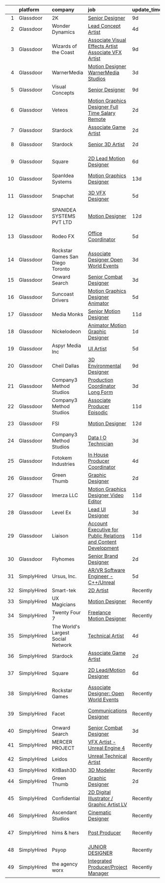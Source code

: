 

|    | platform    | company                            | job                                                                                                                                                                                                                                                                                                                                                                                                                                                                                                                                                                                                                                                                                                                                                                                                                                                                                                                                                                                                                                                                                                                                                                                                                                                                                                                                                                      | update_time   | location               |
|---:|:------------|:-----------------------------------|:-------------------------------------------------------------------------------------------------------------------------------------------------------------------------------------------------------------------------------------------------------------------------------------------------------------------------------------------------------------------------------------------------------------------------------------------------------------------------------------------------------------------------------------------------------------------------------------------------------------------------------------------------------------------------------------------------------------------------------------------------------------------------------------------------------------------------------------------------------------------------------------------------------------------------------------------------------------------------------------------------------------------------------------------------------------------------------------------------------------------------------------------------------------------------------------------------------------------------------------------------------------------------------------------------------------------------------------------------------------------------|:--------------|:-----------------------|
|  1 | Glassdoor   | 2K                                 | [Senior Designer](https://www.glassdoor.com/partner/jobListing.htm?pos=103&ao=1136043&s=58&guid=00000181c80a3811b0a48fe7f2637535&src=GD_JOB_AD&t=SR&vt=w&ea=1&cs=1_572d0401&cb=1656918522199&jobListingId=1007962391680&jrtk=3-0-1g740ke23haqh801-1g740ke2gjrpf800-997da2ebb8f2c82a-)                                                                                                                                                                                                                                                                                                                                                                                                                                                                                                                                                                                                                                                                                                                                                                                                                                                                                                                                                                                                                                                                                    | 9d            | Austin, TX             |
|  2 | Glassdoor   | Wonder Dynamics                    | [Lead Concept Artist](https://www.glassdoor.com/partner/jobListing.htm?pos=119&ao=1136043&s=58&guid=00000181c80a3811b0a48fe7f2637535&src=GD_JOB_AD&t=SR&vt=w&ea=1&cs=1_8dc46f48&cb=1656918522202&jobListingId=1007971597156&jrtk=3-0-1g740ke23haqh801-1g740ke2gjrpf800-29e5f0f4bf44200e-)                                                                                                                                                                                                                                                                                                                                                                                                                                                                                                                                                                                                                                                                                                                                                                                                                                                                                                                                                                                                                                                                                | 4d            | Remote                 |
|  3 | Glassdoor   | Wizards of the Coast               | [Associate Visual Effects Artist   Associate VFX Artist](https://www.glassdoor.com/partner/jobListing.htm?pos=125&ao=1136043&s=58&guid=00000181c80a3811b0a48fe7f2637535&src=GD_JOB_AD&t=SR&vt=w&ea=1&cs=1_0c8c3c96&cb=1656918522203&jobListingId=1007961505800&jrtk=3-0-1g740ke23haqh801-1g740ke2gjrpf800-40b4fe3b46a0262c-)                                                                                                                                                                                                                                                                                                                                                                                                                                                                                                                                                                                                                                                                                                                                                                                                                                                                                                                                                                                                                                             | 9d            | Renton, WA             |
|  4 | Glassdoor   | WarnerMedia                        | [Motion Designer  WarnerMedia Studios](https://www.glassdoor.com/partner/jobListing.htm?pos=104&ao=1136043&s=58&guid=00000181c80a3811b0a48fe7f2637535&src=GD_JOB_AD&t=SR&vt=w&cs=1_d7f42662&cb=1656918522199&jobListingId=1007973158333&jrtk=3-0-1g740ke23haqh801-1g740ke2gjrpf800-8e7b039813bf2b23-)                                                                                                                                                                                                                                                                                                                                                                                                                                                                                                                                                                                                                                                                                                                                                                                                                                                                                                                                                                                                                                                                    | 3d            | Atlanta, GA            |
|  5 | Glassdoor   | Visual Concepts                    | [Senior Designer](https://www.glassdoor.com/partner/jobListing.htm?pos=112&ao=1136043&s=58&guid=00000181c80a3811b0a48fe7f2637535&src=GD_JOB_AD&t=SR&vt=w&ea=1&cs=1_63af2f1a&cb=1656918522201&jobListingId=1007962391731&jrtk=3-0-1g740ke23haqh801-1g740ke2gjrpf800-681074ee0d9d7d48-)                                                                                                                                                                                                                                                                                                                                                                                                                                                                                                                                                                                                                                                                                                                                                                                                                                                                                                                                                                                                                                                                                    | 9d            | Austin, TX             |
|  6 | Glassdoor   | Veteos                             | [Motion Graphics Designer  Full Time  Salary  Remote ](https://www.glassdoor.com/partner/jobListing.htm?pos=123&ao=1136043&s=58&guid=00000181c80a3811b0a48fe7f2637535&src=GD_JOB_AD&t=SR&vt=w&ea=1&cs=1_913be7ae&cb=1656918522203&jobListingId=1007978151719&jrtk=3-0-1g740ke23haqh801-1g740ke2gjrpf800-e0056f8ede578fc3-)                                                                                                                                                                                                                                                                                                                                                                                                                                                                                                                                                                                                                                                                                                                                                                                                                                                                                                                                                                                                                                               | 2d            | Denver, CO             |
|  7 | Glassdoor   | Stardock                           | [Associate Game Artist](https://www.glassdoor.com/partner/jobListing.htm?pos=111&ao=1136043&s=58&guid=00000181c80a3811b0a48fe7f2637535&src=GD_JOB_AD&t=SR&vt=w&ea=1&cs=1_26b38fd9&cb=1656918522201&jobListingId=1007978321333&jrtk=3-0-1g740ke23haqh801-1g740ke2gjrpf800-7f25c73feaabf33d-)                                                                                                                                                                                                                                                                                                                                                                                                                                                                                                                                                                                                                                                                                                                                                                                                                                                                                                                                                                                                                                                                              | 2d            | Plymouth, MI           |
|  8 | Glassdoor   | Stardock                           | [Senior 3D Artist](https://www.glassdoor.com/partner/jobListing.htm?pos=120&ao=1136043&s=58&guid=00000181c80a3811b0a48fe7f2637535&src=GD_JOB_AD&t=SR&vt=w&ea=1&cs=1_6ea5a854&cb=1656918522203&jobListingId=1007978321339&jrtk=3-0-1g740ke23haqh801-1g740ke2gjrpf800-e713b3a21f6e6942-)                                                                                                                                                                                                                                                                                                                                                                                                                                                                                                                                                                                                                                                                                                                                                                                                                                                                                                                                                                                                                                                                                   | 2d            | Plymouth, MI           |
|  9 | Glassdoor   | Square                             | [2D Lead Motion Designer](https://www.glassdoor.com/partner/jobListing.htm?pos=121&ao=1136043&s=58&guid=00000181c80a3811b0a48fe7f2637535&src=GD_JOB_AD&t=SR&vt=w&cs=1_710c443d&cb=1656918522203&jobListingId=1007967691058&jrtk=3-0-1g740ke23haqh801-1g740ke2gjrpf800-5701a8ccb851bf07-)                                                                                                                                                                                                                                                                                                                                                                                                                                                                                                                                                                                                                                                                                                                                                                                                                                                                                                                                                                                                                                                                                 | 6d            | Los Angeles, CA        |
| 10 | Glassdoor   | SpanIdea Systems                   | [Motion Graphics Designer](https://www.glassdoor.com/partner/jobListing.htm?pos=116&ao=1136043&s=58&guid=00000181c80a3811b0a48fe7f2637535&src=GD_JOB_AD&t=SR&vt=w&ea=1&cs=1_6ad3aa9a&cb=1656918522202&jobListingId=1007952216575&jrtk=3-0-1g740ke23haqh801-1g740ke2gjrpf800-2d51907f9deffe6b-)                                                                                                                                                                                                                                                                                                                                                                                                                                                                                                                                                                                                                                                                                                                                                                                                                                                                                                                                                                                                                                                                           | 13d           | Fremont, CA            |
| 11 | Glassdoor   | Snapchat                           | [3D VFX Designer](https://www.glassdoor.com/partner/jobListing.htm?pos=108&ao=1136043&s=58&guid=00000181c80a3811b0a48fe7f2637535&src=GD_JOB_AD&t=SR&vt=w&cs=1_598370c8&cb=1656918522199&jobListingId=1007969665221&jrtk=3-0-1g740ke23haqh801-1g740ke2gjrpf800-eac616973dc7f7c8-)                                                                                                                                                                                                                                                                                                                                                                                                                                                                                                                                                                                                                                                                                                                                                                                                                                                                                                                                                                                                                                                                                         | 5d            | Los Angeles, CA        |
| 12 | Glassdoor   | SPANIDEA SYSTEMS PVT  LTD          | [Motion Designer](https://www.glassdoor.com/partner/jobListing.htm?pos=110&ao=1136043&s=58&guid=00000181c80a3811b0a48fe7f2637535&src=GD_JOB_AD&t=SR&vt=w&ea=1&cs=1_3a5eb957&cb=1656918522200&jobListingId=1007954646619&jrtk=3-0-1g740ke23haqh801-1g740ke2gjrpf800-3c66e0c6c0e57cb3-)                                                                                                                                                                                                                                                                                                                                                                                                                                                                                                                                                                                                                                                                                                                                                                                                                                                                                                                                                                                                                                                                                    | 12d           | San Francisco, CA      |
| 13 | Glassdoor   | Rodeo FX                           | [Office Coordinator](https://www.glassdoor.com/partner/jobListing.htm?pos=122&ao=1136043&s=58&guid=00000181c80a3811b0a48fe7f2637535&src=GD_JOB_AD&t=SR&vt=w&ea=1&cs=1_4d075240&cb=1656918522203&jobListingId=1007969873600&jrtk=3-0-1g740ke23haqh801-1g740ke2gjrpf800-c6a537f8ec2e503d-)                                                                                                                                                                                                                                                                                                                                                                                                                                                                                                                                                                                                                                                                                                                                                                                                                                                                                                                                                                                                                                                                                 | 5d            | Los Angeles, CA        |
| 14 | Glassdoor   | Rockstar Games San Diego   Toronto | [Associate Designer  Open World Events](https://www.glassdoor.com/partner/jobListing.htm?pos=109&ao=1136043&s=58&guid=00000181c80a3811b0a48fe7f2637535&src=GD_JOB_AD&t=SR&vt=w&cs=1_bc08387c&cb=1656918522200&jobListingId=1007975656530&jrtk=3-0-1g740ke23haqh801-1g740ke2gjrpf800-9aac63f889601ede-)                                                                                                                                                                                                                                                                                                                                                                                                                                                                                                                                                                                                                                                                                                                                                                                                                                                                                                                                                                                                                                                                   | 3d            | Carlsbad, CA           |
| 15 | Glassdoor   | Onward Search                      | [Senior Combat Designer](https://www.glassdoor.com/partner/jobListing.htm?pos=101&ao=1110586&s=58&guid=00000181c80a3811b0a48fe7f2637535&src=GD_JOB_AD&t=SR&vt=w&cs=1_71442603&cb=1656918522199&jobListingId=1007972439471&cpc=2CAED5C921A5F994&jrtk=3-0-1g740ke23haqh801-1g740ke2gjrpf800-8cbed070fbd80a28--6NYlbfkN0B7YoEZZ2QAGDyEGGmBPAUWSHc1Mt3sMCn9FehKcWA3w1hdwjpEweHGJ9uPpOtWDZpvXRNrbhHrEP5JJ_q2M0aP47yi_2bf_wYILmKa40s0tHYqJyQTQi9rHGBw67q81jRpZsJpKWhkFe1wf-0scMFTKQNL0Rx8pbDrWI55WNWP0TeK66ursofZWYUVbWmyDoG_f95eesxH4NvSfRDhgdyFWx8dPXhafkX-MZzyCLAw839wjYuBeUutChoXPdiBREGMVsq1eoYQ4E_vARXx5GPbq1hE5e3Wbv2OlmeHhlip1CpeS8scB3a15M17gI0AiiSb0E4o1Z1_eP2FjTb-KZfo5roktAOcqWFI6I4dD-lLRDav6K5ctaCkcCECOxViQW0YG_dXR6NaVJiA3mr_cEVa_5hj8zBAXZ1Cg1tSHWz5abUe-0W6hvAc-vtiNXHobInFIjMo1s_VkNSPqrJNprEuQRv_VNWJnFodlg2oAMNvMHhbPeel3f9H2N6f5mXch1HTLQzJTXOU17Kwx_tvG5Ecq355F_b6JxAsOYuhpMkFQmRLI0D4H_PgnuhlegvgU4jnHVNcBYq6RaoDJ_8HaXmDASAftgtTpGGhXYIFhK-9ARkfp4pHRzXAfzaSu3id-5ieO_4MNzXVoWasx0xDm3zfp73ehAM5SAgDLF8ap1LBZnw3GmgrkLnKS4nl38vndrhgetvmhjIxHXtUYw3QCZfeK8MXKBVaGQITOuhxBCIEWdH5sfhhfpjkTf3Mxyt7dWI2ROp-tu4uYa5j1touyIxgQMenpReGTAxwjzHk5SCqoyFz6v4FWPA4ZGDMOelekm6FSkMZ9XHCqbBK_SE-r0Yw71t6-hh9ykidSYokujzDRh-9XX6_cY_IBrtQBlRT3YNrlTUuM2yXc-21Ce0Iib7yMFuJWDO8pP6HrQe-bb42oj27qS8zKu6D4vD-V261X2kbrU2irTPAlR7lBNsTQDyy6xFkB3B5fYGdfK3MQ10Avw%3D%3D) | 3d            | Waltham, MA            |
| 16 | Glassdoor   | Suncoast Drivers                   | [Motion Graphics Designer   Animator](https://www.glassdoor.com/partner/jobListing.htm?pos=128&ao=1136043&s=58&guid=00000181c80a3811b0a48fe7f2637535&src=GD_JOB_AD&t=SR&vt=w&ea=1&cs=1_e90daee5&cb=1656918522203&jobListingId=1007969831950&jrtk=3-0-1g740ke23haqh801-1g740ke2gjrpf800-1b83693b1783fc8e-)                                                                                                                                                                                                                                                                                                                                                                                                                                                                                                                                                                                                                                                                                                                                                                                                                                                                                                                                                                                                                                                                | 5d            | Tampa, FL              |
| 17 | Glassdoor   | Media Monks                        | [Senior Motion Designer](https://www.glassdoor.com/partner/jobListing.htm?pos=129&ao=1136043&s=58&guid=00000181c80a3811b0a48fe7f2637535&src=GD_JOB_AD&t=SR&vt=w&ea=1&cs=1_68699cb4&cb=1656918522203&jobListingId=1007957631857&jrtk=3-0-1g740ke23haqh801-1g740ke2gjrpf800-fcabe55b9b4cfeea-)                                                                                                                                                                                                                                                                                                                                                                                                                                                                                                                                                                                                                                                                                                                                                                                                                                                                                                                                                                                                                                                                             | 11d           | Portland, OR           |
| 18 | Glassdoor   | Nickelodeon                        | [Animator Motion Graphic Designer](https://www.glassdoor.com/partner/jobListing.htm?pos=102&ao=1136043&s=58&guid=00000181c80a3811b0a48fe7f2637535&src=GD_JOB_AD&t=SR&vt=w&cs=1_4af3d930&cb=1656918522199&jobListingId=1007978806056&jrtk=3-0-1g740ke23haqh801-1g740ke2gjrpf800-fa68167173d08f3f-)                                                                                                                                                                                                                                                                                                                                                                                                                                                                                                                                                                                                                                                                                                                                                                                                                                                                                                                                                                                                                                                                        | 1d            | New York, NY           |
| 19 | Glassdoor   | Aspyr Media  Inc                   | [UI Artist](https://www.glassdoor.com/partner/jobListing.htm?pos=117&ao=1136043&s=58&guid=00000181c80a3811b0a48fe7f2637535&src=GD_JOB_AD&t=SR&vt=w&ea=1&cs=1_294a3093&cb=1656918522202&jobListingId=1007968898051&jrtk=3-0-1g740ke23haqh801-1g740ke2gjrpf800-6f87abec2b5014a4-)                                                                                                                                                                                                                                                                                                                                                                                                                                                                                                                                                                                                                                                                                                                                                                                                                                                                                                                                                                                                                                                                                          | 5d            | Austin, TX             |
| 20 | Glassdoor   | Cheil Dallas                       | [3D Environmental Designer](https://www.glassdoor.com/partner/jobListing.htm?pos=106&ao=1136043&s=58&guid=00000181c80a3811b0a48fe7f2637535&src=GD_JOB_AD&t=SR&vt=w&ea=1&cs=1_742e27d3&cb=1656918522199&jobListingId=1007961419115&jrtk=3-0-1g740ke23haqh801-1g740ke2gjrpf800-c45e1ef4a9795797-)                                                                                                                                                                                                                                                                                                                                                                                                                                                                                                                                                                                                                                                                                                                                                                                                                                                                                                                                                                                                                                                                          | 9d            | Plano, TX              |
| 21 | Glassdoor   | Company3 Method Studios            | [Production Coordinator  Long Form](https://www.glassdoor.com/partner/jobListing.htm?pos=115&ao=1136043&s=58&guid=00000181c80a3811b0a48fe7f2637535&src=GD_JOB_AD&t=SR&vt=w&ea=1&cs=1_24ddffbe&cb=1656918522201&jobListingId=1007974818624&jrtk=3-0-1g740ke23haqh801-1g740ke2gjrpf800-abe88168a225e80c-)                                                                                                                                                                                                                                                                                                                                                                                                                                                                                                                                                                                                                                                                                                                                                                                                                                                                                                                                                                                                                                                                  | 3d            | Hollywood, CA          |
| 22 | Glassdoor   | Company3 Method Studios            | [Associate Producer  Episodic](https://www.glassdoor.com/partner/jobListing.htm?pos=113&ao=1136043&s=58&guid=00000181c80a3811b0a48fe7f2637535&src=GD_JOB_AD&t=SR&vt=w&ea=1&cs=1_29b86a68&cb=1656918522201&jobListingId=1007957702636&jrtk=3-0-1g740ke23haqh801-1g740ke2gjrpf800-5dceffc694d4a303-)                                                                                                                                                                                                                                                                                                                                                                                                                                                                                                                                                                                                                                                                                                                                                                                                                                                                                                                                                                                                                                                                       | 11d           | Hollywood, CA          |
| 23 | Glassdoor   | FSI                                | [Motion Designer](https://www.glassdoor.com/partner/jobListing.htm?pos=118&ao=1136043&s=58&guid=00000181c80a3811b0a48fe7f2637535&src=GD_JOB_AD&t=SR&vt=w&ea=1&cs=1_03fe9cd4&cb=1656918522202&jobListingId=1007954663041&jrtk=3-0-1g740ke23haqh801-1g740ke2gjrpf800-248d3b5c2d98e761-)                                                                                                                                                                                                                                                                                                                                                                                                                                                                                                                                                                                                                                                                                                                                                                                                                                                                                                                                                                                                                                                                                    | 12d           | Newark, CA             |
| 24 | Glassdoor   | Company3 Method Studios            | [Data I O Technician](https://www.glassdoor.com/partner/jobListing.htm?pos=127&ao=1136043&s=58&guid=00000181c80a3811b0a48fe7f2637535&src=GD_JOB_AD&t=SR&vt=w&ea=1&cs=1_4b060347&cb=1656918522203&jobListingId=1007974818634&jrtk=3-0-1g740ke23haqh801-1g740ke2gjrpf800-ff69540a9138f755-)                                                                                                                                                                                                                                                                                                                                                                                                                                                                                                                                                                                                                                                                                                                                                                                                                                                                                                                                                                                                                                                                                | 3d            | Santa Monica, CA       |
| 25 | Glassdoor   | Fotokem Industries                 | [In House Producer   Coordinator](https://www.glassdoor.com/partner/jobListing.htm?pos=124&ao=1136043&s=58&guid=00000181c80a3811b0a48fe7f2637535&src=GD_JOB_AD&t=SR&vt=w&ea=1&cs=1_3cdb3e31&cb=1656918522203&jobListingId=1007970973237&jrtk=3-0-1g740ke23haqh801-1g740ke2gjrpf800-82e6be9c37eda135-)                                                                                                                                                                                                                                                                                                                                                                                                                                                                                                                                                                                                                                                                                                                                                                                                                                                                                                                                                                                                                                                                    | 4d            | Burbank, CA            |
| 26 | Glassdoor   | Green Thumb                        | [Graphic Designer](https://www.glassdoor.com/partner/jobListing.htm?pos=114&ao=1136043&s=58&guid=00000181c80a3811b0a48fe7f2637535&src=GD_JOB_AD&t=SR&vt=w&ea=1&cs=1_464fa994&cb=1656918522201&jobListingId=1007977680510&jrtk=3-0-1g740ke23haqh801-1g740ke2gjrpf800-36e6c622b18725f3-)                                                                                                                                                                                                                                                                                                                                                                                                                                                                                                                                                                                                                                                                                                                                                                                                                                                                                                                                                                                                                                                                                   | 2d            | Chicago, IL            |
| 27 | Glassdoor   | Imerza  LLC                        | [Motion Graphics Designer Video Editor](https://www.glassdoor.com/partner/jobListing.htm?pos=126&ao=1136043&s=58&guid=00000181c80a3811b0a48fe7f2637535&src=GD_JOB_AD&t=SR&vt=w&ea=1&cs=1_e43f0f40&cb=1656918522203&jobListingId=1007956461689&jrtk=3-0-1g740ke23haqh801-1g740ke2gjrpf800-ca84f3e7bfd9f232-)                                                                                                                                                                                                                                                                                                                                                                                                                                                                                                                                                                                                                                                                                                                                                                                                                                                                                                                                                                                                                                                              | 11d           | Sarasota, FL           |
| 28 | Glassdoor   | Level Ex                           | [Lead UI Designer](https://www.glassdoor.com/partner/jobListing.htm?pos=105&ao=1136043&s=58&guid=00000181c80a3811b0a48fe7f2637535&src=GD_JOB_AD&t=SR&vt=w&cs=1_5376ef1b&cb=1656918522199&jobListingId=1007974633441&jrtk=3-0-1g740ke23haqh801-1g740ke2gjrpf800-f8e1bf016c9731b0-)                                                                                                                                                                                                                                                                                                                                                                                                                                                                                                                                                                                                                                                                                                                                                                                                                                                                                                                                                                                                                                                                                        | 3d            | Remote                 |
| 29 | Glassdoor   | Liaison                            | [Account Executive for Public Relations and Content Development](https://www.glassdoor.com/partner/jobListing.htm?pos=130&ao=1136043&s=58&guid=00000181c80a3811b0a48fe7f2637535&src=GD_JOB_AD&t=SR&vt=w&ea=1&cs=1_3f97521a&cb=1656918522203&jobListingId=1007956982777&jrtk=3-0-1g740ke23haqh801-1g740ke2gjrpf800-4eb9cee7cfc41801-)                                                                                                                                                                                                                                                                                                                                                                                                                                                                                                                                                                                                                                                                                                                                                                                                                                                                                                                                                                                                                                     | 11d           | Remote                 |
| 30 | Glassdoor   | Flyhomes                           | [Senior Brand Designer](https://www.glassdoor.com/partner/jobListing.htm?pos=107&ao=1136043&s=58&guid=00000181c80a3811b0a48fe7f2637535&src=GD_JOB_AD&t=SR&vt=w&ea=1&cs=1_e0e3e4c2&cb=1656918522199&jobListingId=1007977512268&jrtk=3-0-1g740ke23haqh801-1g740ke2gjrpf800-8606909151e7c3fa-)                                                                                                                                                                                                                                                                                                                                                                                                                                                                                                                                                                                                                                                                                                                                                                                                                                                                                                                                                                                                                                                                              | 2d            | Seattle, WA            |
| 31 | SimplyHired | Ursus, Inc.                        | [AR/VR Software Engineer - C++/Unreal](https://www.simplyhired.com/job/zPo7WbTyixK9rcPoCVu-e4pkDgo-aY33ALIdcCxSowOIRhICTCU6Sg?q=vfx+designer)                                                                                                                                                                                                                                                                                                                                                                                                                                                                                                                                                                                                                                                                                                                                                                                                                                                                                                                                                                                                                                                                                                                                                                                                                            | 5d            | Redmond, WA            |
| 32 | SimplyHired | Smart-tek                          | [2D Artist](https://www.simplyhired.com/job/xuboe7C5Q0up7yi0Bm759-yG_-gPeJ_LlyZCFBjcCPJSWHMPUgDSSw?q=vfx+designer)                                                                                                                                                                                                                                                                                                                                                                                                                                                                                                                                                                                                                                                                                                                                                                                                                                                                                                                                                                                                                                                                                                                                                                                                                                                       | Recently      | Duluth, GA             |
| 33 | SimplyHired | UX Magicians                       | [Motion Designer](https://www.simplyhired.com/job/QOP8DcI9WD3GktQ2RrIGO75PxLpKLJZt7zveomNp0bmNkqytawhlsQ?q=vfx+designer)                                                                                                                                                                                                                                                                                                                                                                                                                                                                                                                                                                                                                                                                                                                                                                                                                                                                                                                                                                                                                                                                                                                                                                                                                                                 | Recently      | Remote                 |
| 34 | SimplyHired | Twenty Four 7                      | [Freelance Motion Designer](https://www.simplyhired.com/job/qpEL7gCEQwVdJDb2-62Fa8DesEGaEI9lBbieC7-riNE09hBWKP0vIw?q=vfx+designer)                                                                                                                                                                                                                                                                                                                                                                                                                                                                                                                                                                                                                                                                                                                                                                                                                                                                                                                                                                                                                                                                                                                                                                                                                                       | Recently      | Portland, OR           |
| 35 | SimplyHired | The World's Largest Social Network | [Technical Artist](https://www.simplyhired.com/job/PPgYBYhCnjNWsKzR69U9gRUK3bP4-3z6sjwuOv1UN049a90JWdHy7Q?q=vfx+designer)                                                                                                                                                                                                                                                                                                                                                                                                                                                                                                                                                                                                                                                                                                                                                                                                                                                                                                                                                                                                                                                                                                                                                                                                                                                | 4d            | New York, NY           |
| 36 | SimplyHired | Stardock                           | [Associate Game Artist](https://www.simplyhired.com/job/W7qNp3of8cn6kTjVZneaLow7hs8i5JRkVDGdJKNTsHCTbcY2t6Cyew?q=vfx+designer)                                                                                                                                                                                                                                                                                                                                                                                                                                                                                                                                                                                                                                                                                                                                                                                                                                                                                                                                                                                                                                                                                                                                                                                                                                           | 2d            | Plymouth, MI           |
| 37 | SimplyHired | Square                             | [2D Lead/Motion Designer](https://www.simplyhired.com/job/ztjlyFcA_XmDBLnveLMQE_MI_fLpy7XulAD2YbnOnO68ECJTQpqrQA?q=vfx+designer)                                                                                                                                                                                                                                                                                                                                                                                                                                                                                                                                                                                                                                                                                                                                                                                                                                                                                                                                                                                                                                                                                                                                                                                                                                         | 6d            | Los Angeles, CA        |
| 38 | SimplyHired | Rockstar Games                     | [Associate Designer: Open World Events](https://www.simplyhired.com/job/vdV8vlT3gviLv2JCIKjxS72bf-KmVFeMRA0oYSRtEaTI4YyrugfY7Q?q=vfx+designer)                                                                                                                                                                                                                                                                                                                                                                                                                                                                                                                                                                                                                                                                                                                                                                                                                                                                                                                                                                                                                                                                                                                                                                                                                           | Recently      | Carlsbad, CA           |
| 39 | SimplyHired | Facet                              | [Communications Designer](https://www.simplyhired.com/job/L_06yyt8zMe7k2_K7ClDrhxp_NCJ0puLYHHmqqJPI3nI6ln8BwY1Og?q=vfx+designer)                                                                                                                                                                                                                                                                                                                                                                                                                                                                                                                                                                                                                                                                                                                                                                                                                                                                                                                                                                                                                                                                                                                                                                                                                                         | Recently      | San Francisco, CA      |
| 40 | SimplyHired | Onward Search                      | [Senior Combat Designer](https://www.simplyhired.com/job/fhjFDnMuUKGzXDAkgQNi8BkA0gT7zsqMXrdmTZtka0RuX-O0zD0CEw?q=vfx+designer)                                                                                                                                                                                                                                                                                                                                                                                                                                                                                                                                                                                                                                                                                                                                                                                                                                                                                                                                                                                                                                                                                                                                                                                                                                          | 3d            | Waltham, MA            |
| 41 | SimplyHired | MERCER PROJECT                     | [VFX Artist - Unreal Engine 4](https://www.simplyhired.com/job/2oePjLPnODm44ASH_jfmm99NvQfkSOC48xk2mIXNrjRpGVBiOBzF7Q?q=vfx+designer)                                                                                                                                                                                                                                                                                                                                                                                                                                                                                                                                                                                                                                                                                                                                                                                                                                                                                                                                                                                                                                                                                                                                                                                                                                    | Recently      | Remote                 |
| 42 | SimplyHired | Leidos                             | [Unreal Technical Artist](https://www.simplyhired.com/job/vUjM88WNHByq9hkXVcDGaHDWJBcJwdAHwcSIeARFGUwNOCFNjopeUg?q=vfx+designer)                                                                                                                                                                                                                                                                                                                                                                                                                                                                                                                                                                                                                                                                                                                                                                                                                                                                                                                                                                                                                                                                                                                                                                                                                                         | Recently      | Reston, VA             |
| 43 | SimplyHired | KitBash3D                          | [3D Modeler](https://www.simplyhired.com/job/J1vV5-qf_C5x8YfKoESIGd-eUj6se-s1DxqdF4rxpYdvWsGzMz1rRw?q=vfx+designer)                                                                                                                                                                                                                                                                                                                                                                                                                                                                                                                                                                                                                                                                                                                                                                                                                                                                                                                                                                                                                                                                                                                                                                                                                                                      | Recently      | Remote                 |
| 44 | SimplyHired | Green Thumb                        | [Graphic Designer](https://www.simplyhired.com/job/StfXYOAaQOEJn_ZZUtJ1Ru8XUfPH1c3UfEK3NScHhCU4oxdkIFHzhg?q=vfx+designer)                                                                                                                                                                                                                                                                                                                                                                                                                                                                                                                                                                                                                                                                                                                                                                                                                                                                                                                                                                                                                                                                                                                                                                                                                                                | 2d            | Chicago, IL            |
| 45 | SimplyHired | Confidential                       | [2D Digital Illustrator / Graphic Artist LV](https://www.simplyhired.com/job/WR2-4KNjxgXV1vg_h0Smu4P2a7_SLarIZBzP3ysarILfdTKegejX8w?q=vfx+designer)                                                                                                                                                                                                                                                                                                                                                                                                                                                                                                                                                                                                                                                                                                                                                                                                                                                                                                                                                                                                                                                                                                                                                                                                                      | Recently      | Las Vegas, NV          |
| 46 | SimplyHired | Ascendant Studios                  | [Cinematic Designer](https://www.simplyhired.com/job/zygCMaVA2ARaSoXCZ9SG4nX8EOauT8LJsiPwOqf6ZR0PVz2PSVwgGw?q=vfx+designer)                                                                                                                                                                                                                                                                                                                                                                                                                                                                                                                                                                                                                                                                                                                                                                                                                                                                                                                                                                                                                                                                                                                                                                                                                                              | Recently      | San Rafael, CA         |
| 47 | SimplyHired | hims & hers                        | [Post Producer](https://www.simplyhired.com/job/M6oN3cIATDSC0AvkMrYFXvZrfGDfjDVWkYylP_BG-bQrHZSlnsbnFQ?q=vfx+designer)                                                                                                                                                                                                                                                                                                                                                                                                                                                                                                                                                                                                                                                                                                                                                                                                                                                                                                                                                                                                                                                                                                                                                                                                                                                   | Recently      | Los Angeles, CA        |
| 48 | SimplyHired | Psyop                              | [JUNIOR DESIGNER](https://www.simplyhired.com/job/zSJ2o2OxFVF9AqKa__B93UhQBlvvf_irwOF_5c0XrRg_GvznVO0-KQ?q=vfx+designer)                                                                                                                                                                                                                                                                                                                                                                                                                                                                                                                                                                                                                                                                                                                                                                                                                                                                                                                                                                                                                                                                                                                                                                                                                                                 | Recently      | New York, NY           |
| 49 | SimplyHired | the agency worx                    | [Integrated Producer/Project Manager](https://www.simplyhired.com/job/rVYdgbxCJSHZs5IgtW-7mt1CC9udnVwpTAZANyxJ709ZoeOn2cPOMg?q=vfx+designer)                                                                                                                                                                                                                                                                                                                                                                                                                                                                                                                                                                                                                                                                                                                                                                                                                                                                                                                                                                                                                                                                                                                                                                                                                             | Recently      | Township of Warren, NJ |